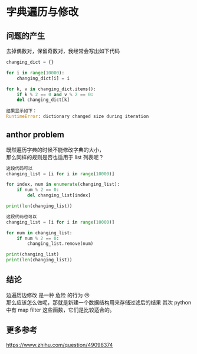 # 字典遍历与修改
## 问题的产生
去掉偶数对，保留奇数对，我经常会写出如下代码
```python
changing_dict = {}

for i in range(10000):
    changing_dict[i] = i

for k, v in changing_dict.items():
    if k % 2 == 0 and v % 2 == 0:
    del changing_dict[k]
    
结果显示如下：
RuntimeError: dictionary changed size during iteration
```
## anthor problem
既然遍历字典的时候不能修改字典的大小，  
那么同样的规则是否也适用于 list 列表呢？
```python
这段代码可以
changing_list = [i for i in range(10000)]

for index, num in enumerate(changing_list):
    if num % 2 == 0:
        del changing_list[index]

print(len(changing_list))
```
```python
这段代码也可以
changing_list = [i for i in range(10000)]

for num in changing_list:
    if num % 2 == 0:
        changing_list.remove(num)

print(changing_list)
print(len(changing_list))

```

## 结论
边遍历边修改 是一种 危险 的行为 😢  
那么应该怎么做呢，那就是新建一个数据结构用来存储过滤后的结果
其次 python 中有 map filter 这些函数，它们是比较适合的。

## 更多参考
https://www.zhihu.com/question/49098374
